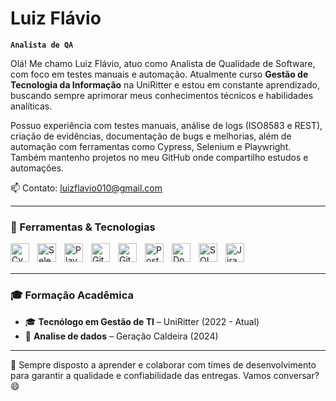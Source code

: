 # Luiz Flávio

**`Analista de QA`**

Olá! Me chamo Luiz Flávio, atuo como Analista de Qualidade de Software, com foco em testes manuais e automação. Atualmente curso **Gestão de Tecnologia da Informação** na UniRitter e estou em constante aprendizado, buscando sempre aprimorar meus conhecimentos técnicos e habilidades analíticas.

Possuo experiência com testes manuais, análise de logs (ISO8583 e REST), criação de evidências, documentação de bugs e melhorias, além de automação com ferramentas como Cypress, Selenium e Playwright. Também mantenho projetos no meu GitHub onde compartilho estudos e automações.

📫 Contato: luizflavio010@gmail.com

---

### 🚀 Ferramentas & Tecnologias

<img align="left" alt="Cypress" title="Cypress" width="30px" style="padding-right:10px;" src="https://cdn.jsdelivr.net/gh/devicons/devicon/icons/cypressio/cypressio-original.svg" />
<img align="left" alt="Selenium" title="Selenium" width="30px" style="padding-right:10px;" src="https://cdn.jsdelivr.net/gh/devicons/devicon/icons/selenium/selenium-original.svg" />
<img align="left" alt="Playwright" title="Playwright" width="30px" style="padding-right:10px;" src="https://cdn.jsdelivr.net/gh/devicons/devicon/icons/playwright/playwright-original.svg" />
<img align="left" alt="GitHub" title="GitHub" width="30px" style="padding-right:10px;" src="https://cdn.jsdelivr.net/gh/devicons/devicon/icons/github/github-original.svg" />
<img align="left" alt="GitLab" title="GitLab" width="30px" style="padding-right:10px;" src="https://cdn.jsdelivr.net/gh/devicons/devicon/icons/gitlab/gitlab-original.svg" />
<img align="left" alt="Postman" title="Postman" width="30px" style="padding-right:10px;" src="https://cdn.jsdelivr.net/gh/devicons/devicon/icons/postman/postman-original.svg" />
<img align="left" alt="Docker" title="Docker" width="30px" style="padding-right:10px;" src="https://cdn.jsdelivr.net/gh/devicons/devicon/icons/docker/docker-original.svg" />
<img align="left" alt="SQL" title="SQL" width="30px" style="padding-right:10px;" src="https://cdn.jsdelivr.net/gh/devicons/devicon/icons/mysql/mysql-original.svg" />
<img align="left" alt="Jira" title="Jira" width="30px" style="padding-right:10px;" src="https://cdn.jsdelivr.net/gh/devicons/devicon/icons/jira/jira-original.svg" />

<br/>
<br/>

---

### 🎓 Formação Acadêmica

- 🎓 **Tecnólogo em Gestão de TI** – UniRitter (2022 - Atual)
- 📘 **Analise de dados** – Geração Caldeira (2024)

---

🧠 Sempre disposto a aprender e colaborar com times de desenvolvimento para garantir a qualidade e confiabilidade das entregas. Vamos conversar? 😄
